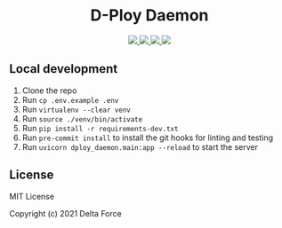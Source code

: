 <h1 align="center">D-Ploy Daemon</h1>
<p align="center">
  <a href="https://github.com/delta/d-ploy_daemon/actions/workflows/lint.yml">
      <img src="https://github.com/delta/d-ploy_daemon/actions/workflows/lint.yml/badge.svg?branch=main"/>
  </a>
  <a href="https://github.com/delta/d-ploy_daemon/actions/workflows/ci.yml">
      <img src="https://github.com/delta/d-ploy_daemon/actions/workflows/ci.yml/badge.svg"/>
  </a>
  <a href="https://github.com/delta/d-ploy_daemon/actions/workflows/docs.yml">
      <img src="https://github.com/delta/d-ploy_daemon/actions/workflows/docs.yml/badge.svg"/>
  </a>
  <a href="https://codecov.io/gh/delta/d-ploy_daemon">
      <img src="https://codecov.io/gh/delta/d-ploy_daemon/branch/main/graph/badge.svg?token=LxVYcZoZJ6"/>
  </a>
</p>

## Local development

1. Clone the repo
2. Run `cp .env.example .env`
3. Run `virtualenv --clear venv`
4. Run `source ./venv/bin/activate`
5. Run `pip install -r requirements-dev.txt`
6. Run `pre-commit install` to install the git hooks for linting and testing
7. Run `uvicorn dploy_daemon.main:app --reload` to start the server

## License

MIT License

Copyright (c) 2021 Delta Force
